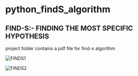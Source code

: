 # python_findS_algorithm
FIND-S:- FINDING THE MOST SPECIFIC HYPOTHESIS
-----------------------------------------
project folder contains a pdf file for find-s algorithm

![FINDS1](https://user-images.githubusercontent.com/42491711/75470493-d36d8c00-59a1-11ea-95da-c0bf7d3d9038.png)

![FINDS2](https://user-images.githubusercontent.com/42491711/75470504-d799a980-59a1-11ea-8894-193add4c42cf.png)
